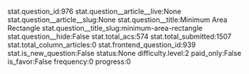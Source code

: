stat.question_id:976
stat.question__article__live:None
stat.question__article__slug:None
stat.question__title:Minimum Area Rectangle
stat.question__title_slug:minimum-area-rectangle
stat.question__hide:False
stat.total_acs:574
stat.total_submitted:1507
stat.total_column_articles:0
stat.frontend_question_id:939
stat.is_new_question:False
status:None
difficulty.level:2
paid_only:False
is_favor:False
frequency:0
progress:0
